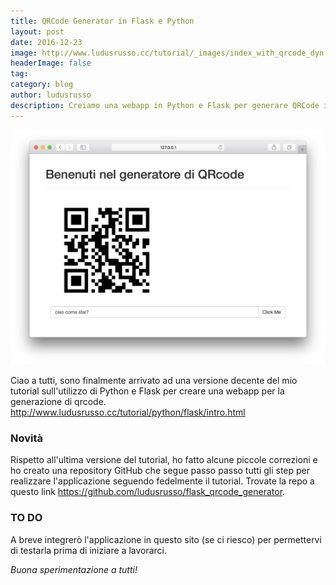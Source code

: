 ```yaml
---
title: QRCode Generator in Flask e Python
layout: post
date: 2016-12-23
image: http://www.ludusrusso.cc/tutorial/_images/index_with_qrcode_dyn.png
headerImage: false
tag:
category: blog
author: ludusrusso
description: Creiamo una webapp in Python e Flask per generare QRCode in modo semplice e veloce.
---
```


![](/assets/imgs/2016-12-23-qrcode-flask.markdown/index_with_qrcode_dyn.png)

Ciao a tutti,
sono finalmente arrivato ad una versione decente del mio tutorial sull'utilizzo di Python e Flask per creare una webapp per la generazione di qrcode.
<http://www.ludusrusso.cc/tutorial/python/flask/intro.html>

### Novità
Rispetto all'ultima versione del tutorial, ho fatto alcune piccole correzioni e ho creato una repository GitHub che segue passo passo tutti gli step per realizzare l'applicazione seguendo fedelmente il tutorial. Trovate la repo a questo link <https://github.com/ludusrusso/flask_qrcode_generator>.

### TO DO
A breve integrerò l'applicazione in questo sito (se ci riesco) per permettervi di testarla prima di iniziare a lavorarci.

*Buona sperimentazione a tutti!*
